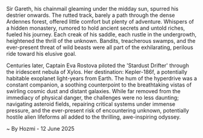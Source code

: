 
Sir Gareth, his chainmail gleaming under the midday sun, spurred his destrier onwards. The rutted track, barely a path through the dense Ardennes forest, offered little comfort but plenty of adventure.  Whispers of a hidden monastery, rumored to hold ancient secrets and untold riches, fueled his journey.  Each creak of his saddle, each rustle in the undergrowth, heightened the thrill of the unknown. Bandits, treacherous swamps, and the ever-present threat of wild beasts were all part of the exhilarating, perilous ride toward his elusive goal.

Centuries later, Captain Eva Rostova piloted the 'Stardust Drifter' through the iridescent nebula of Xylos.  Her destination: Kepler-186f, a potentially habitable exoplanet light-years from Earth.  The hum of the hyperdrive was a constant companion, a soothing counterpoint to the breathtaking vistas of swirling cosmic dust and distant galaxies. While far removed from the immediacy of physical danger, the challenges were no less daunting; navigating asteroid fields, repairing critical systems under immense pressure, and the ever-present risk of encountering unknown, potentially hostile alien lifeforms all added to the thrilling, awe-inspiring odyssey.

~ By Hozmi - 12 June 2025
